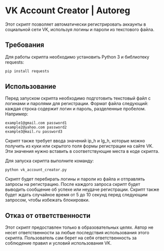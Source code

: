 # VK Account Creator | Autoreg

Этот скрипт позволяет автоматически регистрировать аккаунты в социальной сети VK, используя логины и пароли из текстового файла.

## Требования

Для работы скрипта необходимо установить Python 3 и библиотеку requests:

```bash
pip install requests
```

## Использование
Перед запуском скрипта необходимо подготовить текстовый файл с логинами и паролями для регистрации. Формат файла следующий: каждая строка содержит логин и пароль, разделенные пробелом. Например:

```
example1@gmail.com password1
example2@yahoo.com password2
example3@mail.ru password3
```

Скрипт также требует ввода значений ip_h и lg_h, которые можно получить из куки или скрытого поля формы регистрации на сайте VK. Эти значения нужно вставить в соответствующие места в коде скрипта.

Для запуска скрипта выполните команду:

``python vk_account_creator.py``

Скрипт будет перебирать логины и пароли из файла и отправлять запросы на регистрацию. После каждого запроса скрипт будет выводить сообщение об успехе или неудаче регистрации. Скрипт также будет ждать случайное время от 5 до 10 секунд перед следующим запросом, чтобы избежать блокировки.

## Отказ от ответственности
Этот скрипт предоставлен только в образовательных целях. Автор не несет ответственности за любые последствия использования этого скрипта. Пользователь сам берет на себя ответственность за соблюдение правил и условий использования VK.
